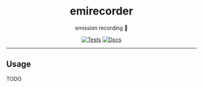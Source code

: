 <h1 align="center">emirecorder</h1>

<div align="center">

emission recording 🎥

[![Tests](https://github.com/radio-aktywne/emirecorder/actions/workflows/test-docker.yml/badge.svg)](https://github.com/radio-aktywne/emirecorder/actions/workflows/test-docker.yml)
[![Docs](https://github.com/radio-aktywne/emirecorder/actions/workflows/docs.yml/badge.svg)](https://github.com/radio-aktywne/emirecorder/actions/workflows/docs.yml)

</div>

---

## Usage

TODO

